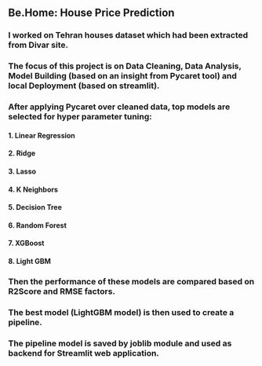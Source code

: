 ## Be.Home: House Price Prediction 

### I worked on Tehran houses dataset which had been extracted from Divar site.

### The focus of this project is on Data Cleaning, Data Analysis, Model Building (based on an insight from Pycaret tool) and local Deployment (based on streamlit).

### After applying Pycaret over cleaned data, top models are selected for hyper parameter tuning:
#### 1. Linear Regression
#### 2. Ridge
#### 3. Lasso
#### 4. K Neighbors
#### 5. Decision Tree
#### 6. Random Forest
#### 7. XGBoost
#### 8. Light GBM

### Then the performance of these models are compared based on R2Score and RMSE factors.
### The best model (LightGBM model) is then used to create a pipeline.
### The pipeline model is saved by joblib module and used as backend for Streamlit web application.
